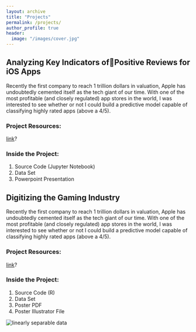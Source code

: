 ```yaml
---
layout: archive
title: "Projects"
permalink: /projects/
author_profile: true
header:
  image: "/images/cover.jpg"
---
```


## Analyzing Key Indicators ofPositive Reviews for iOS Apps
Recently the first company to reach 1 trillion dollars in valuation, Apple has
undoubtedly cemented itself as the tech giant of our time. With one of the most
profitable (and closely regulated) app stores in the world, I was interested to
see whether or not I could build a predictive model capable of classifying
highly rated apps (above a 4/5).

### Project Resources:
[link](https://github.com/ryanhfrench/portfolio/tree/master/scripting_for_data_analysis)?

### Inside the Project:
1. Source Code (Jupyter Notebook)
2. Data Set
3. Powerpoint Presentation

## Digitizing the Gaming Industry
Recently the first company to reach 1 trillion dollars in valuation, Apple has
undoubtedly cemented itself as the tech giant of our time. With one of the most
profitable (and closely regulated) app stores in the world, I was interested to
see whether or not I could build a predictive model capable of classifying
highly rated apps (above a 4/5).

### Project Resources:
[link](https://github.com/ryanhfrench/portfolio/tree/master/information_visualization)?

### Inside the Project:
1. Source Code (R)
2. Data Set
3. Poster PDF
4. Poster Illustrator File

<img src="{{ site.url }}{{ site.baseurl }}/images/poster.png" alt="linearly separable data">
